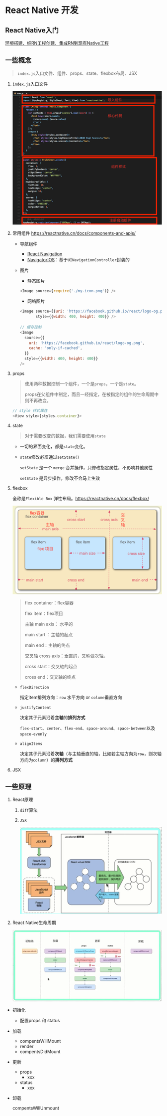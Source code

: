 # React Native 开发

## React Native入门

[环境搭建、纯RN工程创建、集成RN到现有Native工程](https://github.com/AllenSWB/notes/blob/master/docs/reactnative_tutorial_0.md)

## 一些概念

> `index.js`入口文件、组件、props、state、flexbox布局、JSX

1. `index.js`入口文件

   ![indexjs](https://github.com/AllenSWB/notes/blob/master/src/imgs/reactnative/indexjs.png)

2. 常用组件  https://reactnative.cn/docs/components-and-apis/

   + 导航组件
     + [React Navigation](https://reactnative.cn/docs/navigation#react-navigation)
     + [NavigatorIOS](https://reactnative.cn/docs/navigation#navigatorios)：基于`UINavigationController`封装的

   + 图片

     - 静态图片

     ```javascript
     <Image source={require('./my-icon.png')} />
     ```

     - 网络图片

     ```javascript
     <Image source={{uri: 'https://facebook.github.io/react/logo-og.png'}}
            style={{width: 400, height: 400}} />
     
     // 缓存控制
     <Image
       source={{
         uri: 'https://facebook.github.io/react/logo-og.png',
         cache: 'only-if-cached',
       }}
       style={{width: 400, height: 400}}
     />
     ```

3. props

   > 使用两种数据控制一个组件，一个是`props`，一个是`state`。
   >
   > props在父组件中制定，而且一经指定，在被指定的组件的生命周期中则不再改变。

   ```javascript
   // style 样式属性
   <View style={styles.container}> 
   ```

4. state

   > 对于需要改变的数据，我们需要使用`state`

   - 一切的界面变化，都是`state`变化。

   - `state`修改必须通过`setState()`	

     `setState` 是一个 `merge` 合并操作，只修改指定属性，不影响其他属性

     `setState` 是异步操作，修改不会马上生效

5. flexbox

   全称是`Flexible Box` 弹性布局。https://reactnative.cn/docs/flexbox/

   ![flex](https://github.com/AllenSWB/notes/blob/master/src/imgs/reactnative/flex.png)

   > flex container：flex容器
   >
   > flex item：flex项目
   >
   > 主轴 main axis： 水平的
   >
   > main start ：主轴的起点
   >
   > main end：主轴的终点
   >
   > 交叉轴 cross axis：垂直的，又称做次轴。
   >
   > cross start：交叉轴的起点
   >
   > cross end：交叉轴的终点

   - `flexDirection`

     指定item排列方向：`row` 水平方向 or `colume`垂直方向

   - `justifyContent`

     决定其子元素沿着**主轴**的**排列方式**

     `flex-start`、`center`、`flex-end`、`space-around`、`space-between`以及`space-evenly`

   - `alignItems`

     决定其子元素沿着**次轴**（与主轴垂直的轴，比如若主轴方向为`row`，则次轴方向为`column`）的**排列方式**

6. JSX

## 一些原理

1. React原理

   1. `diff`算法

   2. `JSX`

      ![react](https://github.com/AllenSWB/notes/blob/master/src/imgs/reactnative/react_jsx.png)

2. React Native生命周期

   ![compents_life](https://github.com/AllenSWB/notes/blob/master/src/imgs/reactnative/compents_life.png)

- 初始化

  - 配置props 和 status

- 加载

  - compentsWillMount
  - render
  - compentsDidMount

- 更新

  - props
    - xxx
  - status
    - xxx

- 卸载

  compentsWillUnmount